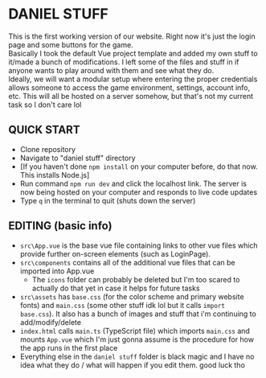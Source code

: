 # DANIEL STUFF

This is the first working version of our website. Right now it's just the login page and some buttons for the game.\
Basically I took the default Vue project template and added my own stuff to it/made a bunch of modifications. I left some of the files and stuff in if anyone wants to play around with them and see what they do.\
Ideally, we will want a modular setup where entering the proper credentials allows someone to access the game environment, settings, account info, etc. This will all be hosted on a server somehow, but that's not my current task so I don't care lol

## QUICK START
- Clone repository
- Navigate to "daniel stuff" directory
- [If you haven't done `npm install` on your computer before, do that now. This installs Node.js]
- Run command `npm run dev` and click the localhost link. The server is now being hosted on your computer and responds to live code updates
- Type `q` in the terminal to quit (shuts down the server)

## EDITING (basic info)
- `src\App.vue` is the base vue file containing links to other vue files which provide further on-screen elements (such as LoginPage).
- `src\components` contains all of the additional vue files that can be imported into App.vue
  - The `icons` folder can probably be deleted but I'm too scared to actually do that yet in case it helps for future tasks
- `src\assets` has `base.css` (for the color scheme and primary website fonts) and `main.css` (some other stuff idk lol but it calls `import base.css`). It also has a bunch of images and stuff that i'm continuing to add/modify/delete
- `index.html` calls `main.ts` (TypeScript file) which imports `main.css` and mounts `App.vue` which I'm just gonna assume is the procedure for how the app runs in the first place
- Everything else in the `daniel stuff` folder is black magic and I have no idea what they do / what will happen if you edit them. good luck tho
